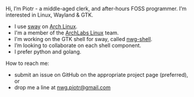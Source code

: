Hi, I’m Piotr - a middle-aged clerk, and after-hours FOSS programmer. I’m interested in Linux, Wayland & GTK.
- I use [sway](https://github.com/swaywm/sway) on [Arch Linux](https://archlinux.org).
- I'm a member of the [ArchLabs Linux](https://archlabslinux.com) team.
- I'm working on the GTK shell for sway, called [nwg-shell](https://github.com/nwg-piotr/nwg-shell).
- I’m looking to collaborate on each shell component.
- I prefer python and golang.

How to reach me:

- submit an issue on GitHub on the appropriate project page (preferred), or
- drop me a line at nwg.piotr@gmail.com

<!---
nwg-piotr/nwg-piotr is a ✨ special ✨ repository because its `README.md` (this file) appears on your GitHub profile.
You can click the Preview link to take a look at your changes.
--->
